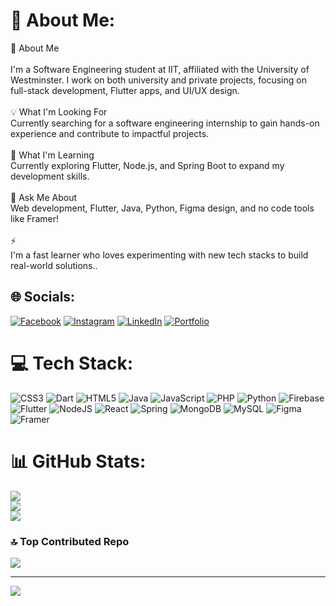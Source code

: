 # 💫 About Me:
🚀 About Me<br><br>I'm a Software Engineering student at IIT, affiliated with the University of Westminster. I work on both university and private projects, focusing on full-stack development, Flutter apps, and UI/UX design.<br><br>💡 What I'm Looking For<br>Currently searching for a software engineering internship to gain hands-on experience and contribute to impactful projects.<br><br>🌱 What I'm Learning<br>Currently exploring Flutter, Node.js, and Spring Boot to expand my development skills.<br><br>💬 Ask Me About<br>Web development, Flutter, Java, Python, Figma design, and no code tools like Framer!<br><br>⚡ <br>I'm a fast learner who loves experimenting with new tech stacks to build real-world solutions..


## 🌐 Socials:
[![Facebook](https://img.shields.io/badge/Facebook-%231877F2.svg?logo=Facebook&logoColor=white)](https://facebook.com/yashith.chandeepa.1) [![Instagram](https://img.shields.io/badge/Instagram-%23E4405F.svg?logo=Instagram&logoColor=white)](https://instagram.com/yashith_chandeepa) [![LinkedIn](https://img.shields.io/badge/LinkedIn-%230077B5.svg?logo=linkedin&logoColor=white)](https://www.linkedin.com/in/yashith-chandeepa-903397220/) [![Portfolio](https://img.shields.io/badge/Portfolio-%23000000.svg?logo=framer&logoColor=white)](https://yashithchandeepa.framer.website/)


# 💻 Tech Stack:
![CSS3](https://img.shields.io/badge/css3-%231572B6.svg?style=for-the-badge&logo=css3&logoColor=white) ![Dart](https://img.shields.io/badge/dart-%230175C2.svg?style=for-the-badge&logo=dart&logoColor=white) ![HTML5](https://img.shields.io/badge/html5-%23E34F26.svg?style=for-the-badge&logo=html5&logoColor=white) ![Java](https://img.shields.io/badge/java-%23ED8B00.svg?style=for-the-badge&logo=openjdk&logoColor=white) ![JavaScript](https://img.shields.io/badge/javascript-%23323330.svg?style=for-the-badge&logo=javascript&logoColor=%23F7DF1E) ![PHP](https://img.shields.io/badge/php-%23777BB4.svg?style=for-the-badge&logo=php&logoColor=white) ![Python](https://img.shields.io/badge/python-3670A0?style=for-the-badge&logo=python&logoColor=ffdd54) ![Firebase](https://img.shields.io/badge/firebase-%23039BE5.svg?style=for-the-badge&logo=firebase) ![Flutter](https://img.shields.io/badge/Flutter-%2302569B.svg?style=for-the-badge&logo=Flutter&logoColor=white) ![NodeJS](https://img.shields.io/badge/node.js-6DA55F?style=for-the-badge&logo=node.js&logoColor=white) ![React](https://img.shields.io/badge/react-%2320232a.svg?style=for-the-badge&logo=react&logoColor=%2361DAFB) ![Spring](https://img.shields.io/badge/spring-%236DB33F.svg?style=for-the-badge&logo=spring&logoColor=white) ![MongoDB](https://img.shields.io/badge/MongoDB-%234ea94b.svg?style=for-the-badge&logo=mongodb&logoColor=white) ![MySQL](https://img.shields.io/badge/mysql-4479A1.svg?style=for-the-badge&logo=mysql&logoColor=white) ![Figma](https://img.shields.io/badge/figma-%23F24E1E.svg?style=for-the-badge&logo=figma&logoColor=white) ![Framer](https://img.shields.io/badge/Framer-black?style=for-the-badge&logo=framer&logoColor=blue)
# 📊 GitHub Stats:
![](https://github-readme-stats.vercel.app/api?username=yashith03&theme=transparent&hide_border=true&include_all_commits=false&count_private=true)<br/>
![](https://nirzak-streak-stats.vercel.app/?user=yashith03&theme=transparent&hide_border=true)<br/>
![](https://github-readme-stats.vercel.app/api/top-langs/?username=yashith03&theme=transparent&hide_border=true&include_all_commits=false&count_private=true&layout=compact)

### 🔝 Top Contributed Repo
![](https://github-contributor-stats.vercel.app/api?username=yashith03&limit=5&theme=dark&combine_all_yearly_contributions=true)

---
[![](https://visitcount.itsvg.in/api?id=yashith03&icon=0&color=1)](https://visitcount.itsvg.in)

<!-- Proudly created with GPRM ( https://gprm.itsvg.in ) -->
